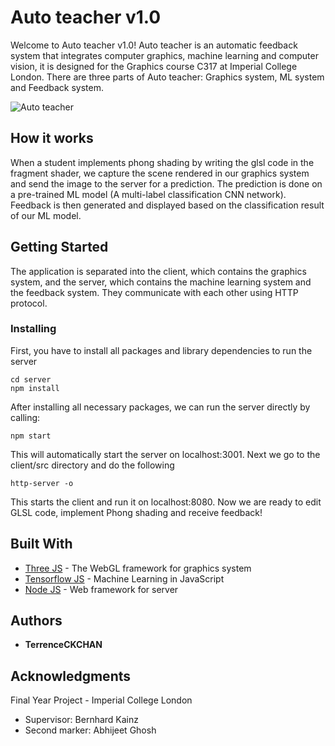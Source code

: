 # Auto teacher v1.0

Welcome to Auto teacher v1.0! Auto teacher is an automatic feedback system that integrates computer graphics, machine learning and computer vision, it is designed for the Graphics course C317 at Imperial College London. There are three parts of Auto teacher: Graphics system, ML system and Feedback system.

![Auto teacher](https://github.com/TerrenceCKCHAN/Auto-teacher/blob/master/UIdisplay.png)

## How it works
When a student implements phong shading by writing the glsl code in the fragment shader, we capture the scene rendered in our graphics system and send the image to the server for a prediction. The prediction is done on a pre-trained ML model (A multi-label classification CNN network). Feedback is then generated and displayed based on the classification result of our ML model.


## Getting Started
The application is separated into the client, which contains the graphics system, and the server, which contains the machine learning system and the feedback system. They communicate with each other using HTTP protocol.

### Installing

First, you have to install all packages and library dependencies to run the server

```
cd server
npm install
```

After installing all necessary packages, we can run the server directly by calling:

```
npm start
```
This will automatically start the server on localhost:3001. Next we go to the client/src directory and do the following

```
http-server -o
```
This starts the client and run it on localhost:8080. Now we are ready to edit GLSL code, implement Phong shading and receive feedback!


## Built With

* [Three JS](https://threejs.org/) - The WebGL framework for graphics system
* [Tensorflow JS](https://www.tensorflow.org/js) - Machine Learning in JavaScript
* [Node JS](https://nodejs.org/en/) - Web framework for server

## Authors

* **TerrenceCKCHAN**

## Acknowledgments

Final Year Project - Imperial College London
* Supervisor: Bernhard Kainz
* Second marker: Abhijeet Ghosh

